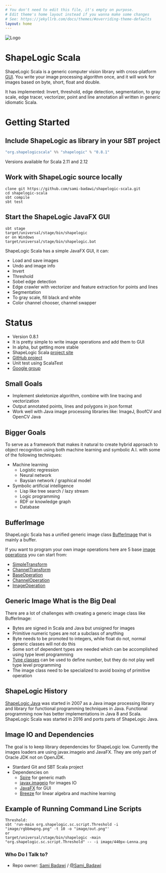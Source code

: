```yaml
---
# You don't need to edit this file, it's empty on purpose.
# Edit theme's home layout instead if you wanna make some changes
# See: https://jekyllrb.com/docs/themes/#overriding-theme-defaults
layout: home
---
```

![Logo](/image/shapelogicsmallgradient.png)

# ShapeLogic Scala #

ShapeLogic Scala is a generic computer vision library with cross-platform [GUI](http://shapelogicscala.org/gui). You write your image processing algorithm once, and it will work for images based on byte, short, float and double.

It has implemented: Invert, threshold, edge detection, segmentation, to gray scale, edge tracer, vectorizer, point and line annotation all written in generic idiomatic Scala.

# Getting Started #

## Include ShapeLogic as library in your SBT project ##

```scala
"org.shapelogicscala" %% "shapelogic" % "0.8.1"
```

Versions available for Scala 2.11 and 2.12

## Work with ShapeLogic source locally ##

```
clone git https://github.com/sami-badawi/shapelogic-scala.git
cd shapelogic-scala
sbt compile
sbt test
```

## Start the ShapeLogic JavaFX GUI ##

```
sbt stage
target/universal/stage/bin/shapelogic
or on Windows
target/universal/stage/bin/shapelogic.bat
```
ShapeLogic Scala has a simple JavaFX GUI, it can:

  * Load and save images
  * Undo and image info
  * Invert
  * Threshold
  * Sobel edge detection
  * Edge crawler with vectorizer and feature extraction for points and lines
  * Segmentation
  * To gray scale, fill black and white
  * Color channel chooser, channel swapper

# Status #

* Version 0.8.1
* It is pretty simple to write image operations and add them to GUI
* In alpha, but getting more stable
* ShapeLogic Scala [project site](http://shapeLogicscala.org)
* [GitHub project](https://github.com/sami-badawi/shapelogic-scala)
* Unit test using ScalaTest
* [Google group](https://groups.google.com/forum/#!forum/shapelogic)

## Small Goals ##

* Implement skeletonize algorithm, combine with line tracing and vectorization
* Output annotated points, lines and polygons in json format
* Work well with Java image processing libraries like: ImageJ, BoofCV and OpenCV Java

## Bigger Goals ##

To serve as a framework that makes it natural to create hybrid approach to 
object recognition using both machine learning and symbolic A.I. with some
of the following techniques:

* Machine learning
  * Logistic regression
  * Neural network
  * Baysian network / graphical model
* Symbolic artificial intelligence
  * Lisp like tree search / lazy stream
  * Logic programming
  * RDF or knowledge graph
  * Database

## BufferImage ##

ShapeLogic Scala has a unified generic image class [BufferImage](https://github.com/sami-badawi/shapelogic-scala/blob/master/src/main/scala/org/shapelogic/sc/image/BufferImage.scala) that is mainly a buffer. 

If you want to program your own image operations here are 5 base [image operations](http://shapelogicscala.org/image-operations/) you can start from:

* [SimpleTransform](https://github.com/sami-badawi/shapelogic/blob/master/src/main/scala/org/shapelogic/sc/operation/SimpleTransform.scala)
* [ChannelTransform](https://github.com/sami-badawi/shapelogic/blob/master/src/main/scala/org/shapelogic/sc/operation/ChannelTransform.scala)
* [BaseOperation](https://github.com/sami-badawi/shapelogic/blob/master/src/main/scala/org/shapelogic/sc/operation/BaseOperation.scala)
* [ChannelOperation](https://github.com/sami-badawi/shapelogic/blob/master/src/main/scala/org/shapelogic/sc/operation/ChannelOperation.scala)
* [ImageOperation](https://github.com/sami-badawi/shapelogic/blob/master/src/main/scala/org/shapelogic/sc/operation/ImageOperation.scala)


## Generic Image What is the Big Deal ##

There are a lot of challenges with creating a generic image class like BufferImage:

* Bytes are signed in Scala and Java but unsigned for images
* Primitive numeric types are not a subclass of anything
* Byte needs to be promoted to integers, while float do not, normal generic classes will not do this
* Some sort of dependent types are needed which can be accomplished using type level programming
* [Type classes](http://danielwestheide.com/blog/2013/02/06/the-neophytes-guide-to-scala-part-12-type-classes.html) can be used to define number, but they do not play well type level programming
* The image class need to be specialized to avoid boxing of primitive operation

## ShapeLogic History ##

[ShapeLogic Java](http://shapelogic.org) was started in 2007 as a Java image processing library
and library for functional programming techniques in Java.
Functional programming now has better implementations in Java 8 and Scala. ShapeLogic Scala was started in 2016 and ports parts of ShapeLogic Java.

## Image IO and Dependencies ##

The goal is to keep library dependencies for ShapeLogic low.
Currently the images loaders are using javax.imageio and JavaFX. They are only part of Oracle JDK not on OpenJDK.

* Stardard Git and SBT Scala project
* Dependencies on 
  * [Spire](https://github.com/non/spire) for generic math
  * [javax.imageio](http://docs.oracle.com/javase/8/docs/api/javax/imageio/ImageIO.html) for images IO
  * [JavaFX](http://docs.oracle.com/javafx/) for GUI
  * [Breeze](https://github.com/scalanlp/breeze) for linear algebra and machine learning

## Example of Running Command Line Scripts

```
Threshold:
sbt 'run-main org.shapelogic.sc.script.Threshold -i "image/rgbbmwpng.png" -t 10 -o "image/out.png"'
or
target/universal/stage/bin/shapelogic -main "org.shapelogic.sc.script.Threshold" -- -i image/440px-Lenna.png
```

### Who Do I Talk to? ###

* Repo owner: [Sami Badawi](http://blog.samibadawi.com/) / [@Sami_Badawi](https://twitter.com/Sami_Badawi)
